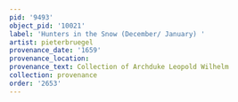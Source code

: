 ```yaml
---
pid: '9493'
object_pid: '10021'
label: 'Hunters in the Snow (December/ January) '
artist: pieterbruegel
provenance_date: '1659'
provenance_location:
provenance_text: Collection of Archduke Leopold Wilhelm
collection: provenance
order: '2653'
---
```

